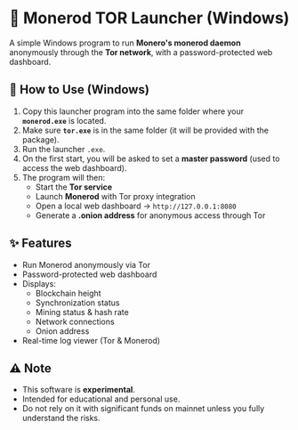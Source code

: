 # 🧅 Monerod TOR Launcher (Windows)

A simple Windows program to run **Monero's monerod daemon** anonymously through the **Tor network**, with a password-protected web dashboard.

## 🚀 How to Use (Windows)
1. Copy this launcher program into the same folder where your **`monerod.exe`** is located.  
2. Make sure **`tor.exe`** is in the same folder (it will be provided with the package).  
3. Run the launcher `.exe`.  
4. On the first start, you will be asked to set a **master password** (used to access the web dashboard).  
5. The program will then:
   - Start the **Tor service**  
   - Launch **Monerod** with Tor proxy integration  
   - Open a local web dashboard → `http://127.0.0.1:8080`  
   - Generate a **.onion address** for anonymous access through Tor  

## ✨ Features
- Run Monerod anonymously via Tor  
- Password-protected web dashboard  
- Displays:
  - Blockchain height  
  - Synchronization status  
  - Mining status & hash rate  
  - Network connections  
  - Onion address  
- Real-time log viewer (Tor & Monerod)  

## ⚠️ Note
- This software is **experimental**.  
- Intended for educational and personal use.  
- Do not rely on it with significant funds on mainnet unless you fully understand the risks.  
